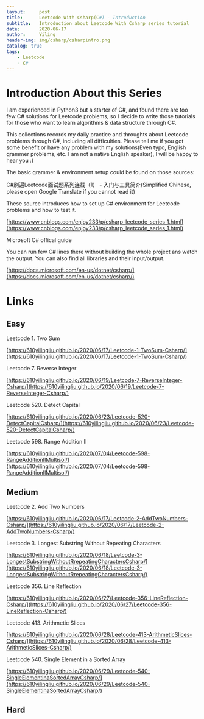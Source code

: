 ```yaml
---
layout:     post
title:      Leetcode With Csharp(C#) - Introduction
subtitle:   Introduction about Leetcode With Csharp series tutorial
date:       2020-06-17
author:     Yiling
header-img: img/csharp/csharpintro.png
catalog: true
tags:
    - Leetcode
    - C#
---
```

# Introduction About this Series

I am experienced in Python3 but a starter of C#, and found there are too few C# solutions for Leetcode problems, so I decide to write those tutorials for those who want to learn algorithms & data structure through C#.

This collections records my daily practice and throughts about Leetcode problems through C#, including all difficulties. Please tell me if you got some benefit or have any problem with my solutions(Even typo, English grammer problems, etc. I am not a native English speaker), I will be happy to hear you :)

The basic grammer & environment setup could be found on those sources:

C#刷遍Leetcode面试题系列连载（1） - 入门与工具简介(Simplified Chinese, please open Google Translate if you cannot read it)

These source introduces how to set up C# environment for Leetcode problems and how to test it.

[https://www.cnblogs.com/enjoy233/p/csharp_leetcode_series_1.html](https://www.cnblogs.com/enjoy233/p/csharp_leetcode_series_1.html)

Microsoft C# offical guide

You can run few C# lines there without building the whole project ans watch the output. You can also find all libraries and their input/output.

[https://docs.microsoft.com/en-us/dotnet/csharp/](https://docs.microsoft.com/en-us/dotnet/csharp/)

# Links

## Easy

Leetcode 1. Two Sum

[https://610yilingliu.github.io/2020/06/17/Leetcode-1-TwoSum-Csharp/](https://610yilingliu.github.io/2020/06/17/Leetcode-1-TwoSum-Csharp/)

Leetcode 7. Reverse Integer

[https://610yilingliu.github.io/2020/06/19/Leetcode-7-ReverseInteger-Csharp/](https://610yilingliu.github.io/2020/06/19/Leetcode-7-ReverseInteger-Csharp/)

Leetcode 520. Detect Capital

[https://610yilingliu.github.io/2020/06/23/Leetcode-520-DetectCapitalCsharp/](https://610yilingliu.github.io/2020/06/23/Leetcode-520-DetectCapitalCsharp/)

Leetcode 598. Range Addition II

[https://610yilingliu.github.io/2020/07/04/Leetcode-598-RangeAdditionIIMultisol/](https://610yilingliu.github.io/2020/07/04/Leetcode-598-RangeAdditionIIMultisol/)

## Medium

Leetcode 2. Add Two Numbers

[https://610yilingliu.github.io/2020/06/17/Leetcode-2-AddTwoNumbers-Csharp/](https://610yilingliu.github.io/2020/06/17/Leetcode-2-AddTwoNumbers-Csharp/)

Leetcode 3. Longest Substring Without Repeating Characters

[https://610yilingliu.github.io/2020/06/18/Leetcode-3-LongestSubstringWithoutRrepeatingCharactersCsharp/](https://610yilingliu.github.io/2020/06/18/Leetcode-3-LongestSubstringWithoutRrepeatingCharactersCsharp/)

Leetcode 356. Line Reflection

[https://610yilingliu.github.io/2020/06/27/Leetcode-356-LineReflection-Csharp/](https://610yilingliu.github.io/2020/06/27/Leetcode-356-LineReflection-Csharp/)

Leetcode 413. Arithmetic Slices

[https://610yilingliu.github.io/2020/06/28/Leetcode-413-ArithmeticSlices-Csharp/](https://610yilingliu.github.io/2020/06/28/Leetcode-413-ArithmeticSlices-Csharp/)

Leetcode 540. Single Element in a Sorted Array

[https://610yilingliu.github.io/2020/06/29/Leetcode-540-SingleElementinaSortedArrayCsharp/](https://610yilingliu.github.io/2020/06/29/Leetcode-540-SingleElementinaSortedArrayCsharp/)

## Hard
